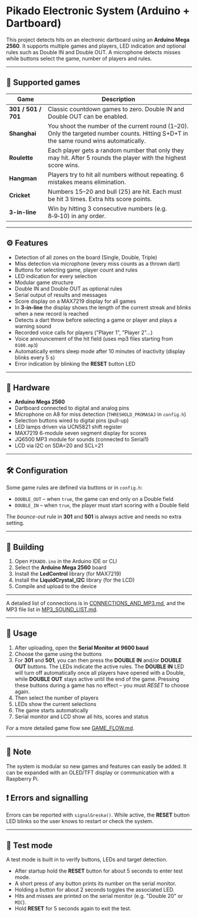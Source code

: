 # Pikado Electronic System (Arduino + Dartboard)

This project detects hits on an electronic dartboard using an **Arduino Mega 2560**. It supports multiple games and players, LED indication and optional rules such as Double IN and Double OUT. A microphone detects misses while buttons select the game, number of players and rules.

---

## 🎯 Supported games

| Game | Description |
|-------------|------|
| **301 / 501 / 701** | Classic countdown games to zero. Double IN and Double OUT can be enabled. |
| **Shanghai** | You shoot the number of the current round (1–20). Only the targeted number counts. Hitting S+D+T in the same round wins automatically. |
| **Roulette** | Each player gets a random number that only they may hit. After 5 rounds the player with the highest score wins. |
| **Hangman** | Players try to hit all numbers without repeating. 6 mistakes means elimination. |
| **Cricket** | Numbers 15–20 and bull (25) are hit. Each must be hit 3 times. Extra hits score points. |
| **3-in-line** | Win by hitting 3 consecutive numbers (e.g. 8‑9‑10) in any order. |

---

## ⚙️ Features

- Detection of all zones on the board (Single, Double, Triple)
- Miss detection via microphone (every miss counts as a thrown dart)
- Buttons for selecting game, player count and rules
- LED indication for every selection
- Modular game structure
- Double IN and Double OUT as optional rules
- Serial output of results and messages
- Score display on a MAX7219 display for all games
- In **3-in-line** the display shows the length of the current streak and blinks when a new record is reached
- Detects a dart throw before selecting a game or player and plays a warning sound
- Recorded voice calls for players ("Player 1", "Player 2"...)
- Voice announcement of the hit field (uses mp3 files starting from `0100.mp3`)
- Automatically enters sleep mode after 10 minutes of inactivity (display blinks every 5 s)
- Error indication by blinking the **RESET** button LED

---

## 🧰 Hardware

- **Arduino Mega 2560**
- Dartboard connected to digital and analog pins
- Microphone on A8 for miss detection (`THRESHOLD_PROMASAJ` in `config.h`)
- Selection buttons wired to digital pins (pull-up)
- LED lamps driven via UCN5821 shift register
- MAX7219 6-module seven segment display for scores
- JQ6500 MP3 module for sounds (connected to Serial1)
- LCD via I2C on SDA=20 and SCL=21

---

## 🛠️ Configuration

Some game rules are defined via buttons or in `config.h`:

- `DOUBLE_OUT` – when `true`, the game can end only on a Double field
- `DOUBLE_IN` – when `true`, the player must start scoring with a Double field

The *bounce-out* rule in **301** and **501** is always active and needs no extra setting.

---

## 🔧 Building

1. Open `PIKADO.ino` in the Arduino IDE or CLI
2. Select the **Arduino Mega 2560** board
3. Install the **LedControl** library (for MAX7219)
4. Install the **LiquidCrystal_I2C** library (for the LCD)
5. Compile and upload to the device

---
A detailed list of connections is in [CONNECTIONS_AND_MP3.md](docs/CONNECTIONS_AND_MP3.md), and the MP3 file list in [MP3_SOUND_LIST.md](docs/MP3_SOUND_LIST.md).

---

## 🧪 Usage

1. After uploading, open the **Serial Monitor at 9600 baud**
2. Choose the game using the buttons
3. For **301** and **501**, you can then press the **DOUBLE IN** and/or **DOUBLE OUT** buttons. The LEDs indicate the active rules. The **DOUBLE IN** LED will turn off automatically once all players have opened with a Double, while **DOUBLE OUT** stays active until the end of the game. Pressing these buttons during a game has no effect – you must *RESET* to choose again.
4. Then select the number of players
5. LEDs show the current selections
6. The game starts automatically
7. Serial monitor and LCD show all hits, scores and status

For a more detailed game flow see [GAME_FLOW.md](docs/GAME_FLOW.md).

---

## 📌 Note

The system is modular so new games and features can easily be added. It can be expanded with an OLED/TFT display or communication with a Raspberry Pi.

## ❗ Errors and signalling

Errors can be reported with `signalGreska()`. While active, the **RESET** button LED blinks so the user knows to restart or check the system.

---
## 🧪 Test mode

A test mode is built in to verify buttons, LEDs and target detection.

- After startup hold the **RESET** button for about 5 seconds to enter test mode.
- A short press of any button prints its number on the serial monitor.
- Holding a button for about 2 seconds toggles the associated LED.
- Hits and misses are printed on the serial monitor (e.g. "Double 20" or `MIC`).
- Hold **RESET** for 5 seconds again to exit the test.


